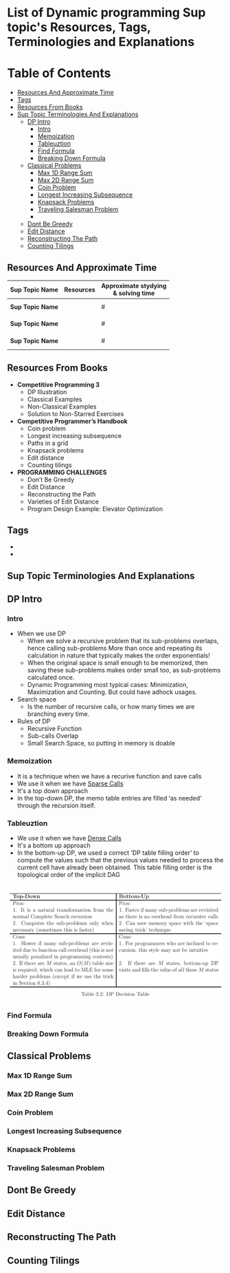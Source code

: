 # List of Dynamic programming Sup topic's Resources, Tags, Terminologies and Explanations 

Table of Contents
================= 

- [Resources And Approximate Time](#resources-and-approximate-time)
- [Tags](#tags)
- [Resources From Books](resources-from-books)
- [Sup Topic Terminologies And Explanations](#sup-topic-terminologies-and-explanations)
  * [DP Intro](#dp-intro)
    + [Intro](#intro)
    + [Memoization](#memoization)
    + [Tableuztion](#tableuztion)
    + [Find Formula](#find-formula)
    + [Breaking Down Formula](#breaking-down-formula)
  * [Classical Problems](#classical-problems)
    + [Max 1D Range Sum](#max-1d-range-sum)
    + [Max 2D Range Sum](#max-2d-range-sum)
    + [Coin Problem](#coin-problem)
    + [Longest Increasing Subsequence](#longest-increasing-subsequence)
    + [Knapsack Problems](#knapsack-problems)
    + [Traveling Salesman Problem](#traveling-salesman-problem)
    + [](#)
  * [Dont Be Greedy](#dont-be-greedy)
  * [Edit Distance](#edit-distance)
  * [Reconstructing The Path](#reconstructing-the-path)
  * [Counting Tilings](#counting-tilings)
   
   

## Resources And Approximate Time

Sup Topic Name   | Resources   | Approximate stydying <br> & solving time
-------------| -------------   |-------------   
**Sup Topic Name**|[]()<br>[]()<br> | #
**Sup Topic Name** |[]()<br>[]()<br> | #
**Sup Topic Name**|[]()<br>[]()<br> | #


## Resources From Books
- **Competitive Programming 3**
  - DP Illustration 
  - Classical Examples 
  - Non-Classical Examples 
  - Solution to Non-Starred Exercises
- **Competitive Programmer’s Handbook**
  - Coin problem 
  - Longest increasing subsequence
  - Paths in a grid
  - Knapsack problems
  - Edit distance
  - Counting tilings 
- **PROGRAMMING CHALLENGES**
  - Don’t Be Greedy
  - Edit Distance 
  - Reconstructing the Path
  - Varieties of Edit Distance
  - Program Design Example: Elevator Optimization

## Tags
-
-

## Sup Topic Terminologies And Explanations

## DP Intro
### Intro
- When we use DP
  - When we solve a recursive problem that its sub-problems overlaps, hence calling sub-problems More than once and repeating its calculation in nature that typically makes the order exponentials!
  - When the original space is small enough to be memorized, then saving these sub-problems makes order small too, as sub-problems calculated once.
  - Dynamic Programming most typical cases: Minimization, Maximization and Counting. But could have adhock usages.
- Search space
  - Is the number of recursive calls, or how many times we are branching every time.
- Rules of DP
  - Recursive Function
  - Sub-calls Overlap
  - Small Search Space, so putting in memory is doable
### Memoization
- It is a technique when we have a recurive function and save calls
- We use it when we have [Sparse Calls](https://stats.stackexchange.com/questions/266996/what-do-the-terms-dense-and-sparse-mean-in-the-context-of-neural-networks)
- It's a top down approach
- In the top-down DP, the memo table entries are filled ‘as needed’ through the recursion itself.
### Tableuztion
- We use it when we have [Dense Calls](https://stats.stackexchange.com/questions/266996/what-do-the-terms-dense-and-sparse-mean-in-the-context-of-neural-networks)
- It's a bottom up approach
- In the bottom-up DP, we used a correct ‘DP table filling order’ to compute the values such that the previous values needed to process the current cell have already been obtained. This table filling order is the topological order of the implicit DAG
### ![](imgs/dp.png)
### Find Formula
### Breaking Down Formula
## Classical Problems
### Max 1D Range Sum
### Max 2D Range Sum
### Coin Problem
### Longest Increasing Subsequence
### Knapsack Problems
###  Traveling Salesman Problem
## Dont Be Greedy
## Edit Distance
## Reconstructing The Path
## Counting Tilings

